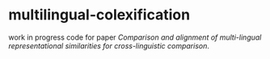 # multilingual-colexification
work in progress code for paper *Comparison and alignment of multi-lingual representational similarities for cross-linguistic comparison*.
